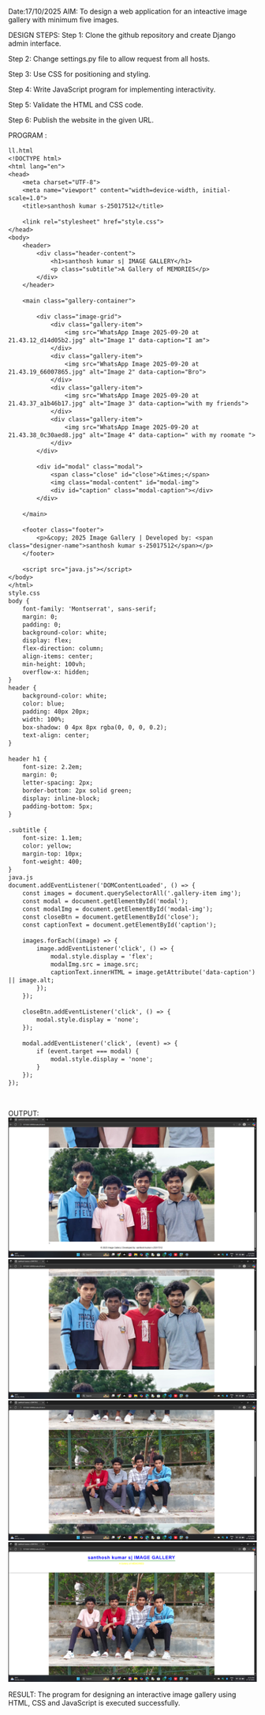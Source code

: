 Date:17/10/2025
AIM:
To design a web application for an inteactive image gallery with minimum five images.

DESIGN STEPS:
Step 1:
Clone the github repository and create Django admin interface.

Step 2:
Change settings.py file to allow request from all hosts.

Step 3:
Use CSS for positioning and styling.

Step 4:
Write JavaScript program for implementing interactivity.

Step 5:
Validate the HTML and CSS code.

Step 6:
Publish the website in the given URL.

PROGRAM :
```
ll.html
<!DOCTYPE html>
<html lang="en">
<head>
    <meta charset="UTF-8">
    <meta name="viewport" content="width=device-width, initial-scale=1.0">
    <title>santhosh kumar s-25017512</title>

    <link rel="stylesheet" href="style.css">
</head>
<body>
    <header>
        <div class="header-content">
            <h1>santhosh kumar s| IMAGE GALLERY</h1>
            <p class="subtitle">A Gallery of MEMORIES</p>
        </div>
    </header>

    <main class="gallery-container">
        
        <div class="image-grid">
            <div class="gallery-item">
                <img src="WhatsApp Image 2025-09-20 at 21.43.12_d14d05b2.jpg" alt="Image 1" data-caption="I am">
            </div>
            <div class="gallery-item">
                <img src="WhatsApp Image 2025-09-20 at 21.43.19_66007865.jpg" alt="Image 2" data-caption="Bro">
            </div>
            <div class="gallery-item">
                <img src="WhatsApp Image 2025-09-20 at 21.43.37_a1b46b17.jpg" alt="Image 3" data-caption="with my friends">
            </div>
            <div class="gallery-item">
                <img src="WhatsApp Image 2025-09-20 at 21.43.38_0c30aed8.jpg" alt="Image 4" data-caption=" with my roomate ">
            </div>
        </div>

        <div id="modal" class="modal">
            <span class="close" id="close">&times;</span>
            <img class="modal-content" id="modal-img">
            <div id="caption" class="modal-caption"></div>
        </div>
        
    </main>

    <footer class="footer">
        <p>&copy; 2025 Image Gallery | Developed by: <span class="designer-name">santhosh kumar s-25017512</span></p>
    </footer>

    <script src="java.js"></script>
</body>
</html>
style.css
body {
    font-family: 'Montserrat', sans-serif; 
    margin: 0;
    padding: 0;
    background-color: white; 
    display: flex;
    flex-direction: column; 
    align-items: center;
    min-height: 100vh; 
    overflow-x: hidden;
}
header {
    background-color: white; 
    color: blue;
    padding: 40px 20px;
    width: 100%;
    box-shadow: 0 4px 8px rgba(0, 0, 0, 0.2);
    text-align: center;
}

header h1 {
    font-size: 2.2em;
    margin: 0;
    letter-spacing: 2px;
    border-bottom: 2px solid green; 
    display: inline-block;
    padding-bottom: 5px;
}

.subtitle {
    font-size: 1.1em;
    color: yellow;
    margin-top: 10px;
    font-weight: 400;
}
java.js
document.addEventListener('DOMContentLoaded', () => {
    const images = document.querySelectorAll('.gallery-item img');
    const modal = document.getElementById('modal');
    const modalImg = document.getElementById('modal-img');
    const closeBtn = document.getElementById('close');
    const captionText = document.getElementById('caption'); 

    images.forEach((image) => {
        image.addEventListener('click', () => {
            modal.style.display = 'flex'; 
            modalImg.src = image.src;
            captionText.innerHTML = image.getAttribute('data-caption') || image.alt;
        });
    });

    closeBtn.addEventListener('click', () => {
        modal.style.display = 'none';
    });

    modal.addEventListener('click', (event) => {
        if (event.target === modal) {
            modal.style.display = 'none';
        }
    });
});



```

OUTPUT:
![alt text](<Screenshot (52).png>) 
![alt text](<Screenshot (51).png>)
![alt text](<Screenshot (50).png>) 
![alt text](<Screenshot (49).png>)

RESULT:
The program for designing an interactive image gallery using HTML, CSS and JavaScript is executed successfully.